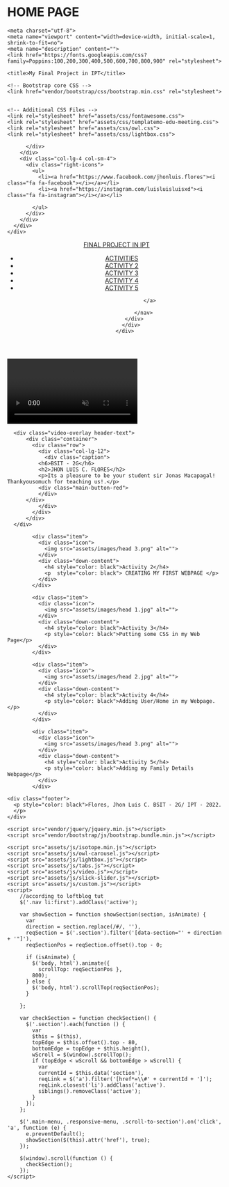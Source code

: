 # HOME PAGE
<!DOCTYPE html>
<html lang="en">

  <head>

    <meta charset="utf-8">
    <meta name="viewport" content="width=device-width, initial-scale=1, shrink-to-fit=no">
    <meta name="description" content="">
    <link href="https://fonts.googleapis.com/css?family=Poppins:100,200,300,400,500,600,700,800,900" rel="stylesheet">

    <title>My Final Project in IPT</title>

    <!-- Bootstrap core CSS -->
    <link href="vendor/bootstrap/css/bootstrap.min.css" rel="stylesheet">


    <!-- Additional CSS Files -->
    <link rel="stylesheet" href="assets/css/fontawesome.css">
    <link rel="stylesheet" href="assets/css/templatemo-edu-meeting.css">
    <link rel="stylesheet" href="assets/css/owl.css">
    <link rel="stylesheet" href="assets/css/lightbox.css">

  </head>

<body>

  <!-- Sub Header -->
  <div class="sub-header">
    <div class="container">
      <div class="row">
        <div class="col-lg-8 col-sm-8">
          <div class="left-content">
           
          </div>
        </div>
        <div class="col-lg-4 col-sm-4">
          <div class="right-icons">
            <ul>
              <li><a href="https://www.facebook.com/jhonluis.flores"><i class="fa fa-facebook"></i></a></li>
              <li><a href="https://instagram.com/luisluisluisxd"><i class="fa fa-instagram"></i></a></li>
             
            </ul>
          </div>
        </div>
      </div>
    </div>
  </div>

  <!-- ***** Header Area Start ***** -->
  <header class="header-area header-sticky">
      <div class="container">
          <div class="row">
              <div class="col-12">
                  <nav class="main-nav">
                      <!-- ***** Logo Start ***** -->
                      <a href="index.html" class="logo">
                         FINAL PROJECT IN IPT
                      </a>
                      <!-- ***** Logo End ***** -->
                      <!-- ***** Menu Start ***** -->
                      <ul class="nav">
                          <li class="scroll-to-section"><a href="#top" class="active">ACTIVITIES</a></li>
                          <li><a href="act2/act2.html">ACTIVITY 2</a></li>
                          <li><a href="act3/act3.html">ACTIVITY 3</a></li>
                          <li><a href="act4/act4.html">ACTIVITY 4</a></li>
                          <li><a href="act5/act5.html">ACTIVITY 5</a></li>
    
                      </a>
                     
                  </nav>
              </div>  
          </div>
      </div>
  </header>
  
  <section class="section main-banner" id="top" data-section="section1">
      <video autoplay muted loop id="bg-video">
          <source src="assets/images/xmen.mp4" type="video/mp4" />
      </video>

      <div class="video-overlay header-text">
          <div class="container">
            <div class="row">
              <div class="col-lg-12">
                <div class="caption">
              <h6>BSIT - 2G</h6>
              <h2>JHON LUIS C. FLORES</h2>
              <p>Its a pleasure to be your student sir Jonas Macapagal! Thankyousomuch for teaching us!.</p>
              <div class="main-button-red">
              </div>
          </div>
              </div>
            </div>
          </div>
      </div>
  </section>
  <!-- ***** Main Banner Area End ***** -->

  <section class="services">
    <div class="container">
      <div class="row">
        <div class="col-lg-12">
          <div class="owl-service-item owl-carousel">
          
            <div class="item">
              <div class="icon">
                <img src="assets/images/head 3.png" alt="">
              </div>
              <div class="down-content">
                <h4 style="color: black">Activity 2</h4>
                <p  style="color: black"> CREATING MY FIRST WEBPAGE </p>
              </div>
            </div>
            
            <div class="item">
              <div class="icon">
                <img src="assets/images/head 1.jpg" alt="">
              </div>
              <div class="down-content">
                <h4 style="color: black">Activity 3</h4>
                <p style="color: black">Putting some CSS in my Web Page</p>
              </div>
            </div>
            
            <div class="item">
              <div class="icon">
                <img src="assets/images/head 2.jpg" alt="">
              </div>
              <div class="down-content">
                <h4 style="color: black">Activity 4</h4>
                <p style="color: black">Adding User/Home in my Webpage.</p>
              </div>
            </div>
            
            <div class="item">
              <div class="icon">
                <img src="assets/images/head 3.png" alt="">
              </div>
              <div class="down-content">
                <h4 style="color: black">Activity 5</h4>
                <p style="color: black">Adding my Family Details Webpage</p>
              </div>
            </div>
  </section>

  
 
    <div class="footer">
      <p style="color: black">Flores, Jhon Luis C. BSIT - 2G/ IPT - 2022. 
      </p>
    </div>
  </section>

  <!-- Scripts -->
  <!-- Bootstrap core JavaScript -->
    <script src="vendor/jquery/jquery.min.js"></script>
    <script src="vendor/bootstrap/js/bootstrap.bundle.min.js"></script>

    <script src="assets/js/isotope.min.js"></script>
    <script src="assets/js/owl-carousel.js"></script>
    <script src="assets/js/lightbox.js"></script>
    <script src="assets/js/tabs.js"></script>
    <script src="assets/js/video.js"></script>
    <script src="assets/js/slick-slider.js"></script>
    <script src="assets/js/custom.js"></script>
    <script>
        //according to loftblog tut
        $('.nav li:first').addClass('active');

        var showSection = function showSection(section, isAnimate) {
          var
          direction = section.replace(/#/, ''),
          reqSection = $('.section').filter('[data-section="' + direction + '"]'),
          reqSectionPos = reqSection.offset().top - 0;

          if (isAnimate) {
            $('body, html').animate({
              scrollTop: reqSectionPos },
            800);
          } else {
            $('body, html').scrollTop(reqSectionPos);
          }

        };

        var checkSection = function checkSection() {
          $('.section').each(function () {
            var
            $this = $(this),
            topEdge = $this.offset().top - 80,
            bottomEdge = topEdge + $this.height(),
            wScroll = $(window).scrollTop();
            if (topEdge < wScroll && bottomEdge > wScroll) {
              var
              currentId = $this.data('section'),
              reqLink = $('a').filter('[href*=\\#' + currentId + ']');
              reqLink.closest('li').addClass('active').
              siblings().removeClass('active');
            }
          });
        };

        $('.main-menu, .responsive-menu, .scroll-to-section').on('click', 'a', function (e) {
          e.preventDefault();
          showSection($(this).attr('href'), true);
        });

        $(window).scroll(function () {
          checkSection();
        });
    </script>
</body>

</body>
</html>
